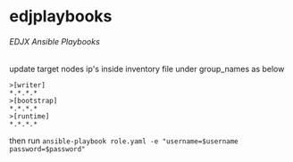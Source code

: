 # edjplaybooks
###### EDJX Ansible Playbooks <br>
update target nodes ip's inside inventory file under group_names as below<br>
```
>[writer]
*.*.*.*
>[bootstrap]
*.*.*.*
>[runtime]
*.*.*.*
```

then run
```ansible-playbook role.yaml -e "username=$username password=$password"```
